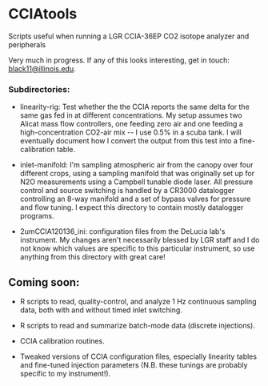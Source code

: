 CCIAtools
=========

Scripts useful when running a LGR CCIA-36EP CO2 isotope analyzer and peripherals

Very much in progress. If any of this looks interesting, get in touch: black11@illinois.edu.

### Subdirectories: 
  * linearity-rig: Test whether the the CCIA reports the same delta for the same gas fed in at different concentrations. 
  My setup assumes two Alicat mass flow controllers, one feeding zero air and one feeding a high-concentration CO2-air 
  mix -- I use 0.5% in a scuba tank. I will eventually document how I convert the output from this test into 
  a fine-calibration table.
  
  * inlet-manifold: I'm sampling atmospheric air from the canopy over four different crops, using a sampling manifold 
  that was originally set up for N2O measurements using a Campbell tunable diode laser. All pressure control and source 
  switching is handled by a CR3000 datalogger controlling an 8-way manifold and a set of bypass valves for pressure and flow tuning. 
  I expect this directory to contain mostly datalogger programs.
  
  * 2umCCIA120136_ini: configuration files from the DeLucia lab's instrument. My changes aren't necessarily blessed by LGR staff and I do not know which values are specific to this particular instrument, so use anything from this directory with great care!
 
## Coming soon:
  * R scripts to read, quality-control, and analyze 1 Hz continuous sampling data, both with and without timed inlet switching.
  
  * R scripts to read and summarize batch-mode data (discrete injections).
  
  * CCIA calibration routines.
  
  * Tweaked versions of CCIA configuration files, especially linearity tables and fine-tuned injection parameters 
  (N.B. these tunings are probably specific to my instrument!).
